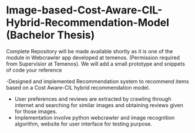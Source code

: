 # Image-based-Cost-Aware-CIL-Hybrid-Recommendation-Model (Bachelor Thesis)

Complete Repository will be made available shortly as it is one of the module in Webcrawler app developed at temenos. (Permission required from Supervisior at Temenos). We will add a small prototype and snippets of code your reference

-Designed and implemented Recommendation system to recommend items based on a Cost Aware-CIL hybrid recommendation model.
- User preferences and reviews are extracted by crawling through internet and searching for similar images and obtaining reviews given for those images.
- Implementation involve python webcrawler and image recognition algorithm, website for user interface for testing purpose.
